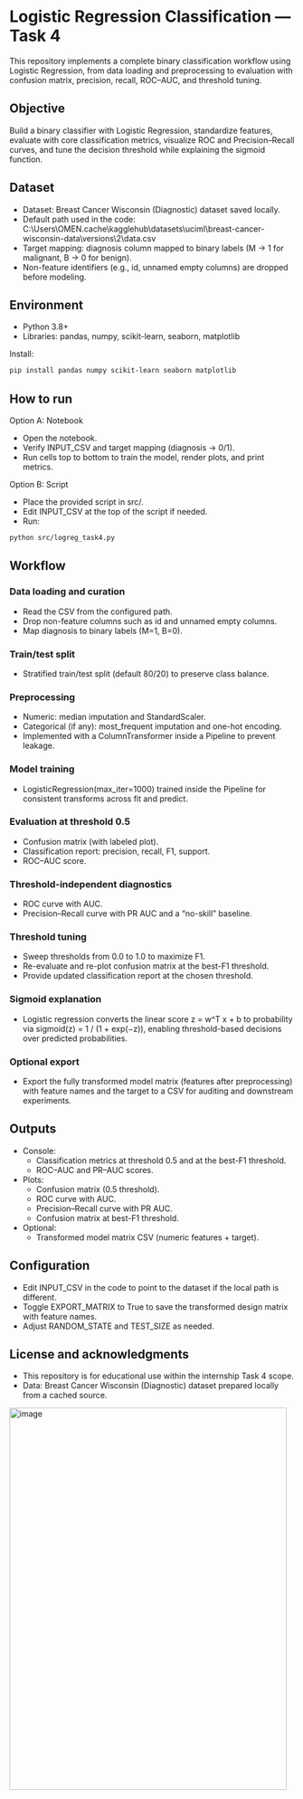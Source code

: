 # Logistic Regression Classification — Task 4

This repository implements a complete binary classification workflow using Logistic Regression, from data loading and preprocessing to evaluation with confusion matrix, precision, recall, ROC–AUC, and threshold tuning.

## Objective

Build a binary classifier with Logistic Regression, standardize features, evaluate with core classification metrics, visualize ROC and Precision–Recall curves, and tune the decision threshold while explaining the sigmoid function.

## Dataset

- Dataset: Breast Cancer Wisconsin (Diagnostic) dataset saved locally.
- Default path used in the code: C:\Users\OMEN\.cache\kagglehub\datasets\uciml\breast-cancer-wisconsin-data\versions\2\data.csv
- Target mapping: diagnosis column mapped to binary labels (M → 1 for malignant, B → 0 for benign).
- Non-feature identifiers (e.g., id, unnamed empty columns) are dropped before modeling.

## Environment

- Python 3.8+
- Libraries: pandas, numpy, scikit-learn, seaborn, matplotlib

Install:
```bash
pip install pandas numpy scikit-learn seaborn matplotlib
```

## How to run

Option A: Notebook
- Open the notebook.
- Verify INPUT_CSV and target mapping (diagnosis → 0/1).
- Run cells top to bottom to train the model, render plots, and print metrics.

Option B: Script
- Place the provided script in src/.
- Edit INPUT_CSV at the top of the script if needed.
- Run:
```bash
python src/logreg_task4.py
```

## Workflow

### Data loading and curation
- Read the CSV from the configured path.
- Drop non-feature columns such as id and unnamed empty columns.
- Map diagnosis to binary labels (M=1, B=0).

### Train/test split
- Stratified train/test split (default 80/20) to preserve class balance.

### Preprocessing
- Numeric: median imputation and StandardScaler.
- Categorical (if any): most_frequent imputation and one-hot encoding.
- Implemented with a ColumnTransformer inside a Pipeline to prevent leakage.

### Model training
- LogisticRegression(max_iter=1000) trained inside the Pipeline for consistent transforms across fit and predict.

### Evaluation at threshold 0.5
- Confusion matrix (with labeled plot).
- Classification report: precision, recall, F1, support.
- ROC–AUC score.

### Threshold-independent diagnostics
- ROC curve with AUC.
- Precision–Recall curve with PR AUC and a “no-skill” baseline.

### Threshold tuning
- Sweep thresholds from 0.0 to 1.0 to maximize F1.
- Re-evaluate and re-plot confusion matrix at the best-F1 threshold.
- Provide updated classification report at the chosen threshold.

### Sigmoid explanation
- Logistic regression converts the linear score z = w^T x + b to probability via sigmoid(z) = 1 / (1 + exp(−z)), enabling threshold-based decisions over predicted probabilities.

### Optional export
- Export the fully transformed model matrix (features after preprocessing) with feature names and the target to a CSV for auditing and downstream experiments.

## Outputs

- Console:
  - Classification metrics at threshold 0.5 and at the best-F1 threshold.
  - ROC–AUC and PR–AUC scores.
- Plots:
  - Confusion matrix (0.5 threshold).
  - ROC curve with AUC.
  - Precision–Recall curve with PR AUC.
  - Confusion matrix at best-F1 threshold.
- Optional:
  - Transformed model matrix CSV (numeric features + target).

## Configuration

- Edit INPUT_CSV in the code to point to the dataset if the local path is different.
- Toggle EXPORT_MATRIX to True to save the transformed design matrix with feature names.
- Adjust RANDOM_STATE and TEST_SIZE as needed.

## License and acknowledgments

- This repository is for educational use within the internship Task 4 scope.
- Data: Breast Cancer Wisconsin (Diagnostic) dataset prepared locally from a cached source.

<img width="490" height="676" alt="image" src="https://github.com/user-attachments/assets/4291caa9-5b0b-438a-bad1-a367c7917aba" />
